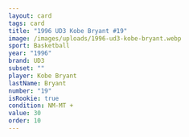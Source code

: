 ```yaml
---
layout: card
tags: card
title: "1996 UD3 Kobe Bryant #19"
image: /images/uploads/1996-ud3-kobe-bryant.webp
sport: Basketball
year: "1996"
brand: UD3
subset: ""
player: Kobe Bryant
lastName: Bryant
number: "19"
isRookie: true
condition: NM-MT +
value: 30
order: 10
---
```

